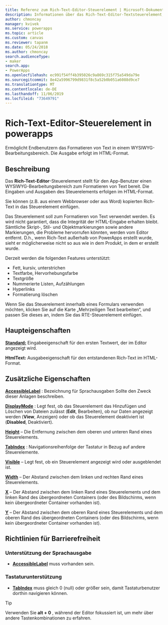 ```yaml
---
title: Referenz zum Rich-Text-Editor-Steuerelement | Microsoft-Dokumentation
description: Informationen über das Rich-Text-Editor-Textsteuerelement, einschließlich Eigenschaften und Beispielen
author: chmoncay
manager: kvivek
ms.service: powerapps
ms.topic: article
ms.custom: canvas
ms.reviewer: tapanm
ms.date: 05/24/2018
ms.author: chmoncay
search.audienceType:
- maker
search.app:
- PowerApps
ms.openlocfilehash: ec991f54ff4b395026c9a869c315f75a549da79e
ms.sourcegitcommit: 8e42a5996799d9831f8c5a52b0b051a6088d9ce7
ms.translationtype: MT
ms.contentlocale: de-DE
ms.lasthandoff: 11/06/2019
ms.locfileid: "73649791"
---
```

# <a name="rich-text-editor-control-in-powerapps"></a>Rich-Text-Editor-Steuerelement in powerapps
Ermöglicht Endbenutzern das Formatieren von Text in einem WYSIWYG-Bearbeitungsbereich.  Die Ausgabe erfolgt im HTML-Format.

## <a name="description"></a>Beschreibung
Das **Rich-Text-Editor**-Steuerelement stellt für den App-Benutzer einen WYSIWYG-Bearbeitungsbereich zum Formatieren von Text bereit.  Die Eingaben und Ausgaben des Steuerelements erfolgen im HTML-Format.

Sie können (z.B. aus einem Webbrowser oder aus Word) kopierten Rich-Text in das Steuerelement einfügen.  

Das Steuerelement soll zum Formatieren von Text verwendet werden. Es wird nicht garantiert, dass die Integrität der HTML-Eingabe erhalten bleibt.  Sämtliche Skript-, Stil- und Objektmarkierungen sowie andere Markierungen, die Probleme hervorrufen könnten, werden vom Editor entfernt.  D.h., wenn Rich-Text außerhalb von PowerApps erstellt wurde, sieht er möglicherweise nicht so aus wie in dem Produkt, in dem er erstellt wurde.

Derzeit werden die folgenden Features unterstützt:
- Fett, kursiv, unterstrichen
- Textfarbe, Hervorhebungsfarbe
- Textgröße
- Nummerierte Listen, Aufzählungen
- Hyperlinks
- Formatierung löschen

Wenn Sie das Steuerelement innerhalb eines Formulars verwenden möchten, klicken Sie auf die Karte „Mehrzeiligen Text bearbeiten“, und passen Sie dieses an, indem Sie das RTE-Steuerelement einfügen.

## <a name="key-properties"></a>Haupteigenschaften
**[Standard:](properties-core.md)** Eingabeeigenschaft für den ersten Textwert, der im Editor angezeigt wird.

**HtmlText:** Ausgabeeigenschaft für den entstandenen Rich-Text im HTML-Format.


## <a name="additional-properties"></a>Zusätzliche Eigenschaften
**[AccessibleLabel](properties-accessibility.md)** : Bezeichnung für Sprachausgaben Sollte den Zweck dieser Anlagen beschreiben.

**[DisplayMode](properties-core.md)** : Legt fest, ob das Steuerelement das Hinzufügen und Löschen von Dateien zulässt (**Edit**, Bearbeiten), ob nur Daten angezeigt werden (**View**, Anzeigen) oder ob das Steuerelement deaktiviert ist (**Disabled**, Deaktiviert).

**[Height](properties-size-location.md)** – Die Entfernung zwischen dem oberen und unteren Rand eines Steuerelements.

**[TabIndex](properties-accessibility.md)** : Navigationsreihenfolge der Tastatur in Bezug auf andere Steuerelemente.

**[Visible](properties-core.md)** – Legt fest, ob ein Steuerelement angezeigt wird oder ausgeblendet ist.

**[Width](properties-size-location.md)** – Der Abstand zwischen dem linken und rechten Rand eines Steuerelements.

**[X](properties-size-location.md)** – Der Abstand zwischen dem linken Rand eines Steuerelements und dem linken Rand des übergeordneten Containers (oder des Bildschirms, wenn kein übergeordneter Container vorhanden ist).

**[Y](properties-size-location.md)** – Der Abstand zwischen dem oberen Rand eines Steuerelements und dem oberen Rand des übergeordneten Containers (oder des Bildschirms, wenn kein übergeordneter Container vorhanden ist).


## <a name="accessibility-guidelines"></a>Richtlinien für Barrierefreiheit
### <a name="screen-reader-support"></a>Unterstützung der Sprachausgabe
* **[AccessibleLabel](properties-accessibility.md)** muss vorhanden sein.

### <a name="keyboard-support"></a>Tastaturunterstützung
* **[TabIndex](properties-accessibility.md)** muss gleich 0 (null) oder größer sein, damit Tastaturbenutzer dorthin navigieren können.

> [!TIP]
> Verwenden Sie **alt + 0** , während der Editor fokussiert ist, um mehr über andere Tastenkombinationen zu erfahren.